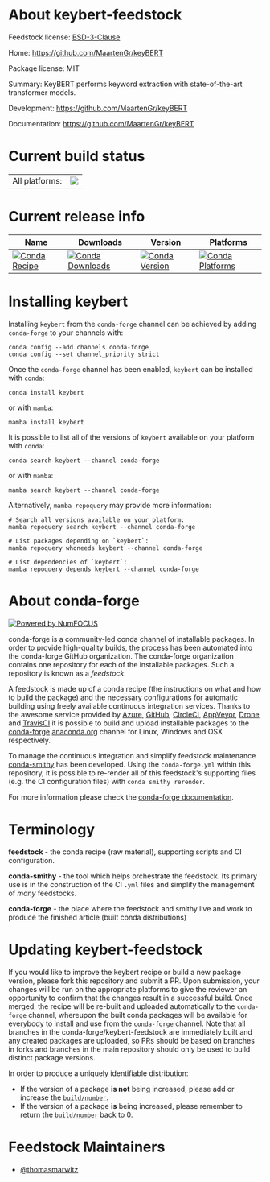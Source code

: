 About keybert-feedstock
=======================

Feedstock license: [BSD-3-Clause](https://github.com/conda-forge/keybert-feedstock/blob/main/LICENSE.txt)

Home: https://github.com/MaartenGr/keyBERT

Package license: MIT

Summary: KeyBERT performs keyword extraction with state-of-the-art transformer models.

Development: https://github.com/MaartenGr/keyBERT

Documentation: https://github.com/MaartenGr/keyBERT

Current build status
====================


<table><tr><td>All platforms:</td>
    <td>
      <a href="https://dev.azure.com/conda-forge/feedstock-builds/_build/latest?definitionId=21857&branchName=main">
        <img src="https://dev.azure.com/conda-forge/feedstock-builds/_apis/build/status/keybert-feedstock?branchName=main">
      </a>
    </td>
  </tr>
</table>

Current release info
====================

| Name | Downloads | Version | Platforms |
| --- | --- | --- | --- |
| [![Conda Recipe](https://img.shields.io/badge/recipe-keybert-green.svg)](https://anaconda.org/conda-forge/keybert) | [![Conda Downloads](https://img.shields.io/conda/dn/conda-forge/keybert.svg)](https://anaconda.org/conda-forge/keybert) | [![Conda Version](https://img.shields.io/conda/vn/conda-forge/keybert.svg)](https://anaconda.org/conda-forge/keybert) | [![Conda Platforms](https://img.shields.io/conda/pn/conda-forge/keybert.svg)](https://anaconda.org/conda-forge/keybert) |

Installing keybert
==================

Installing `keybert` from the `conda-forge` channel can be achieved by adding `conda-forge` to your channels with:

```
conda config --add channels conda-forge
conda config --set channel_priority strict
```

Once the `conda-forge` channel has been enabled, `keybert` can be installed with `conda`:

```
conda install keybert
```

or with `mamba`:

```
mamba install keybert
```

It is possible to list all of the versions of `keybert` available on your platform with `conda`:

```
conda search keybert --channel conda-forge
```

or with `mamba`:

```
mamba search keybert --channel conda-forge
```

Alternatively, `mamba repoquery` may provide more information:

```
# Search all versions available on your platform:
mamba repoquery search keybert --channel conda-forge

# List packages depending on `keybert`:
mamba repoquery whoneeds keybert --channel conda-forge

# List dependencies of `keybert`:
mamba repoquery depends keybert --channel conda-forge
```


About conda-forge
=================

[![Powered by
NumFOCUS](https://img.shields.io/badge/powered%20by-NumFOCUS-orange.svg?style=flat&colorA=E1523D&colorB=007D8A)](https://numfocus.org)

conda-forge is a community-led conda channel of installable packages.
In order to provide high-quality builds, the process has been automated into the
conda-forge GitHub organization. The conda-forge organization contains one repository
for each of the installable packages. Such a repository is known as a *feedstock*.

A feedstock is made up of a conda recipe (the instructions on what and how to build
the package) and the necessary configurations for automatic building using freely
available continuous integration services. Thanks to the awesome service provided by
[Azure](https://azure.microsoft.com/en-us/services/devops/), [GitHub](https://github.com/),
[CircleCI](https://circleci.com/), [AppVeyor](https://www.appveyor.com/),
[Drone](https://cloud.drone.io/welcome), and [TravisCI](https://travis-ci.com/)
it is possible to build and upload installable packages to the
[conda-forge](https://anaconda.org/conda-forge) [anaconda.org](https://anaconda.org/)
channel for Linux, Windows and OSX respectively.

To manage the continuous integration and simplify feedstock maintenance
[conda-smithy](https://github.com/conda-forge/conda-smithy) has been developed.
Using the ``conda-forge.yml`` within this repository, it is possible to re-render all of
this feedstock's supporting files (e.g. the CI configuration files) with ``conda smithy rerender``.

For more information please check the [conda-forge documentation](https://conda-forge.org/docs/).

Terminology
===========

**feedstock** - the conda recipe (raw material), supporting scripts and CI configuration.

**conda-smithy** - the tool which helps orchestrate the feedstock.
                   Its primary use is in the construction of the CI ``.yml`` files
                   and simplify the management of *many* feedstocks.

**conda-forge** - the place where the feedstock and smithy live and work to
                  produce the finished article (built conda distributions)


Updating keybert-feedstock
==========================

If you would like to improve the keybert recipe or build a new
package version, please fork this repository and submit a PR. Upon submission,
your changes will be run on the appropriate platforms to give the reviewer an
opportunity to confirm that the changes result in a successful build. Once
merged, the recipe will be re-built and uploaded automatically to the
`conda-forge` channel, whereupon the built conda packages will be available for
everybody to install and use from the `conda-forge` channel.
Note that all branches in the conda-forge/keybert-feedstock are
immediately built and any created packages are uploaded, so PRs should be based
on branches in forks and branches in the main repository should only be used to
build distinct package versions.

In order to produce a uniquely identifiable distribution:
 * If the version of a package **is not** being increased, please add or increase
   the [``build/number``](https://docs.conda.io/projects/conda-build/en/latest/resources/define-metadata.html#build-number-and-string).
 * If the version of a package **is** being increased, please remember to return
   the [``build/number``](https://docs.conda.io/projects/conda-build/en/latest/resources/define-metadata.html#build-number-and-string)
   back to 0.

Feedstock Maintainers
=====================

* [@thomasmarwitz](https://github.com/thomasmarwitz/)

